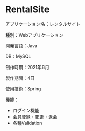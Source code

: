 # RentalSite
<p>アプリケーション名：レンタルサイト
<p>種別：Webアプリケーション
<p>開発言語：Java
<p>DB：MySQL
<p>制作時期：2021年6月
<p>製作期間：4日
<p>使用技術：Spring
<p>機能：
<ul>
  <li>ログイン機能
  <li>会員登録・変更・退会
  <li>各種Validation
